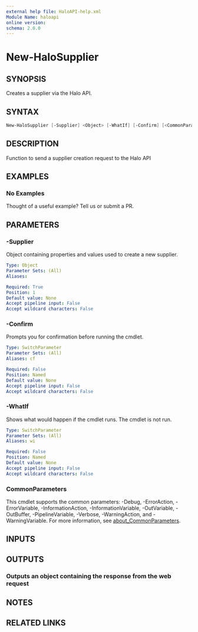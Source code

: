 ```yaml
---
external help file: HaloAPI-help.xml
Module Name: haloapi
online version:
schema: 2.0.0
---
```


# New-HaloSupplier

## SYNOPSIS

Creates a supplier via the Halo API.

## SYNTAX

```powershell
New-HaloSupplier [-Supplier] <Object> [-WhatIf] [-Confirm] [<CommonParameters>]
```

## DESCRIPTION

Function to send a supplier creation request to the Halo API

## EXAMPLES

### No Examples

Thought of a useful example? Tell us or submit a PR.

## PARAMETERS

### -Supplier

Object containing properties and values used to create a new supplier.

```yaml
Type: Object
Parameter Sets: (All)
Aliases:

Required: True
Position: 1
Default value: None
Accept pipeline input: False
Accept wildcard characters: False
```

### -Confirm

Prompts you for confirmation before running the cmdlet.

```yaml
Type: SwitchParameter
Parameter Sets: (All)
Aliases: cf

Required: False
Position: Named
Default value: None
Accept pipeline input: False
Accept wildcard characters: False
```

### -WhatIf

Shows what would happen if the cmdlet runs. The cmdlet is not run.

```yaml
Type: SwitchParameter
Parameter Sets: (All)
Aliases: wi

Required: False
Position: Named
Default value: None
Accept pipeline input: False
Accept wildcard characters: False
```

### CommonParameters

This cmdlet supports the common parameters: -Debug, -ErrorAction, -ErrorVariable, -InformationAction, -InformationVariable, -OutVariable, -OutBuffer, -PipelineVariable, -Verbose, -WarningAction, and -WarningVariable. For more information, see [about_CommonParameters](http://go.microsoft.com/fwlink/?LinkID=113216).

## INPUTS

## OUTPUTS

### Outputs an object containing the response from the web request

## NOTES

## RELATED LINKS
